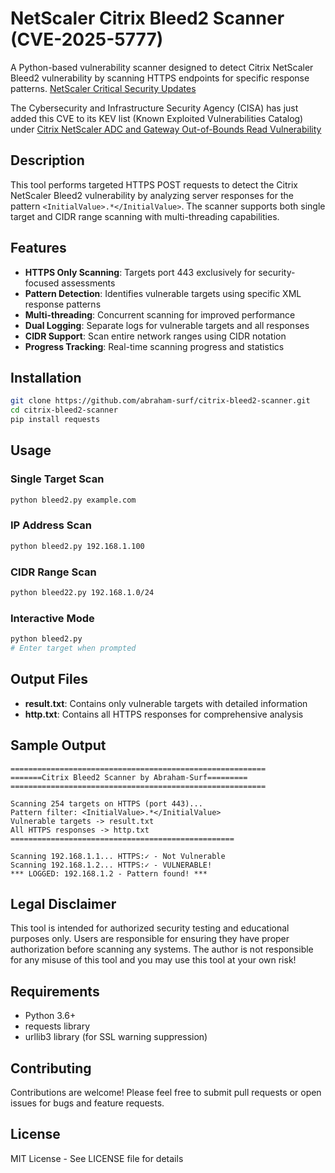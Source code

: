 # NetScaler Citrix Bleed2 Scanner (CVE-2025-5777) 

A Python-based vulnerability scanner designed to detect Citrix NetScaler Bleed2 vulnerability by scanning HTTPS endpoints for specific response patterns.
[NetScaler Critical Security Updates](https://www.netscaler.com/blog/news/netscaler-critical-security-updates-for-cve-2025-6543-and-cve-2025-5777/)

The Cybersecurity and Infrastructure Security Agency (CISA) has just added this CVE to its KEV list (Known Exploited Vulnerabilities Catalog) under [Citrix NetScaler ADC and Gateway Out-of-Bounds Read Vulnerability](https://www.cve.org/CVERecord?id=CVE-2025-5777)

## Description

This tool performs targeted HTTPS POST requests to detect the Citrix NetScaler Bleed2 vulnerability by analyzing server responses for the pattern `<InitialValue>.*</InitialValue>`. The scanner supports both single target and CIDR range scanning with multi-threading capabilities.

## Features

- **HTTPS Only Scanning**: Targets port 443 exclusively for security-focused assessments
- **Pattern Detection**: Identifies vulnerable targets using specific XML response patterns
- **Multi-threading**: Concurrent scanning for improved performance
- **Dual Logging**: Separate logs for vulnerable targets and all responses
- **CIDR Support**: Scan entire network ranges using CIDR notation
- **Progress Tracking**: Real-time scanning progress and statistics

## Installation

```bash
git clone https://github.com/abraham-surf/citrix-bleed2-scanner.git
cd citrix-bleed2-scanner
pip install requests
```

## Usage

### Single Target Scan
```bash
python bleed2.py example.com
```

### IP Address Scan
```bash
python bleed2.py 192.168.1.100
```

### CIDR Range Scan
```bash
python bleed22.py 192.168.1.0/24
```

### Interactive Mode
```bash
python bleed2.py
# Enter target when prompted
```

## Output Files

- **result.txt**: Contains only vulnerable targets with detailed information
- **http.txt**: Contains all HTTPS responses for comprehensive analysis

## Sample Output

```
=========================================================
=======Citrix Bleed2 Scanner by Abraham-Surf=========
=========================================================

Scanning 254 targets on HTTPS (port 443)...
Pattern filter: <InitialValue>.*</InitialValue>
Vulnerable targets -> result.txt
All HTTPS responses -> http.txt
==================================================

Scanning 192.168.1.1... HTTPS:✓ - Not Vulnerable
Scanning 192.168.1.2... HTTPS:✓ - VULNERABLE!
*** LOGGED: 192.168.1.2 - Pattern found! ***
```

## Legal Disclaimer

This tool is intended for authorized security testing and educational purposes only. Users are responsible for ensuring they have proper authorization before scanning any systems. The author is not responsible for any misuse of this tool and you may use this tool at your own risk!

## Requirements

- Python 3.6+
- requests library
- urllib3 library (for SSL warning suppression)

## Contributing

Contributions are welcome! Please feel free to submit pull requests or open issues for bugs and feature requests.

## License

MIT License - See LICENSE file for details
